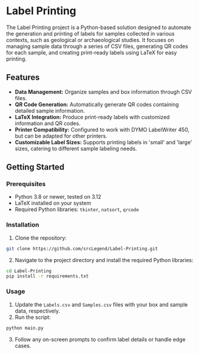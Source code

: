 # Label Printing

The Label Printing project is a Python-based solution designed to automate the generation and printing of labels for samples collected in various contexts, such as geological or archaeological studies. It focuses on managing sample data through a series of CSV files, generating QR codes for each sample, and creating print-ready labels using LaTeX for easy printing.

## Features

- **Data Management:** Organize samples and box information through CSV files.
- **QR Code Generation:** Automatically generate QR codes containing detailed sample information.
- **LaTeX Integration:** Produce print-ready labels with customized information and QR codes.
- **Printer Compatibility:** Configured to work with DYMO LabelWriter 450, but can be adapted for other printers.
- **Customizable Label Sizes:** Supports printing labels in 'small' and 'large' sizes, catering to different sample labeling needs.

## Getting Started

### Prerequisites

- Python 3.8 or newer, tested on 3.12
- LaTeX installed on your system
- Required Python libraries: `tkinter`, `natsort`, `qrcode`

### Installation

1. Clone the repository:
```sh
git clone https://github.com/srcLegend/Label-Printing.git
```
2. Navigate to the project directory and install the required Python libraries:
```sh
cd Label-Printing
pip install -r requirements.txt
```

### Usage

1. Update the `Labels.csv` and `Samples.csv` files with your box and sample data, respectively.
2. Run the script:
```sh
python main.py
```
3. Follow any on-screen prompts to confirm label details or handle edge cases.
